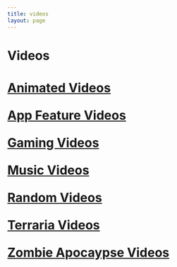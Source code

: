 ```yaml
---
title: videos
layout: page
---
```

<h1>Videos</h1>
<h1>
<p><a href = "https://samuraiowl.github.io/animated_videos">Animated Videos</a></p>
<p><a href = "https://samuraiowl.github.io/promotion_videos">App Feature Videos</a></p>
<p><a href = "https://samuraiowl.github.io/gaming_videos.html">Gaming Videos</a></p>
<p><a href = "https://samuraiowl.github.io/music_videos">Music Videos</a></p>
<p><a href = "https://samuraiowl.github.io/random_videos">Random Videos</a></p>
<p><a href = "https://samuraiowl.github.io/terraria-videos">Terraria Videos</a></p>
<p><a href = "https://samuraiowl.github.io/za_videos">Zombie Apocaypse Videos</a></p>
